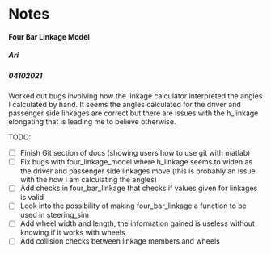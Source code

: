 # Notes

#### Four Bar Linkage Model
##### Ari
##### 04102021
Worked out bugs involving how the linkage calculator interpreted the angles I calculated by hand. It seems the angles calculated for the driver and passenger side linkages are correct but there are issues with the h_linkage elongating that is leading me to believe otherwise.

TODO:
- [ ] Finish Git section of docs (showing users how to use git with matlab)
- [ ] Fix bugs with four_linkage_model where h_linkage seems to widen as the driver and passenger side linkages move (this is probably an issue with the how I am calculating the angles)
- [ ] Add checks in four_bar_linkage that checks if values given for linkages is valid
- [ ] Look into the possibility of making four_bar_linkage a function to be used in steering_sim
- [ ] Add wheel width and length, the information gained is useless without knowing if it works with wheels
- [ ] Add collision checks between linkage members and wheels
